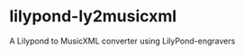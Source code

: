 lilypond-ly2musicxml
====================

A Lilypond to MusicXML converter using LilyPond-engravers